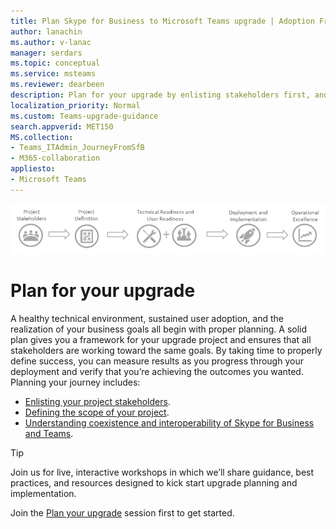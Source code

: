 ```yaml
---
title: Plan Skype for Business to Microsoft Teams upgrade | Adoption Framework
author: lanachin
ms.author: v-lanac
manager: serdars
ms.topic: conceptual
ms.service: msteams
ms.reviewer: dearbeen
description: Plan for your upgrade by enlisting stakeholders first, and then scoping the project. 
localization_priority: Normal
ms.custom: Teams-upgrade-guidance
search.appverid: MET150
MS.collection: 
- Teams_ITAdmin_JourneyFromSfB
- M365-collaboration
appliesto:
- Microsoft Teams
---
```


![Diagram of the Teams upgrade journey](media/upgrade-banner-main.png "Ensure your project is set up for success with the right project team. Define your project scope, goals, and timeline. Confirm both technical and user readiness. Execute your rollout plan. Maintain momentum to maximize results.")

# Plan for your upgrade

A healthy technical environment, sustained user adoption, and the realization of your business goals all begin with proper planning. A solid plan gives you a framework for your upgrade project and ensures that all stakeholders are working toward the same goals. By taking time to properly define success, you can measure results as you progress through your deployment and verify that you’re achieving the outcomes you wanted. Planning your journey includes:

- [Enlisting your project stakeholders](upgrade-enlist-stakeholders.md).
- [Defining the scope of your project](https://aka.ms/SkypetoTeams-Scope).
- [Understanding coexistence and interoperability of Skype for Business and Teams](https://aka.ms/SkypeToTeams-Coexist).

> [!TIP]
> Join us for live, interactive workshops in which we’ll share guidance, best practices, and resources designed to kick start upgrade planning and implementation.
>
> Join the [Plan your upgrade](https://microsoftteams.eventbuilder.com/PlanYourUpgrade) session first to get started.
